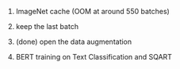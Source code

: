 1. ImageNet cache (OOM at around 550 batches)

2. keep the last batch

3. (done) open the data augmentation 

4. BERT training on Text Classification and SQART